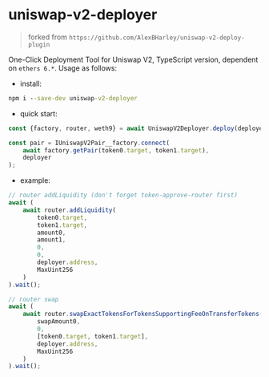 # uniswap-v2-deployer

> forked from `https://github.com/AlexBHarley/uniswap-v2-deploy-plugin`

One-Click Deployment Tool for Uniswap V2, TypeScript version, dependent on `ethers 6.*`. Usage as follows:

- install:

```cmd
npm i --save-dev uniswap-v2-deployer
```

- quick start:

```typescript
const {factory, router, weth9} = await UniswapV2Deployer.deploy(deployer);

const pair = IUniswapV2Pair__factory.connect(
    await factory.getPair(token0.target, token1.target),
    deployer
);
```

- example:

```typescript
// router addLiquidity (don't forget token-approve-router first)
await (
    await router.addLiquidity(
        token0.target,
        token1.target,
        amount0,
        amount1,
        0,
        0,
        deployer.address,
        MaxUint256
    )
).wait();

// router swap
await (
    await router.swapExactTokensForTokensSupportingFeeOnTransferTokens(
        swapAmount0,
        0,
        [token0.target, token1.target],
        deployer.address,
        MaxUint256
    )
).wait();
```

